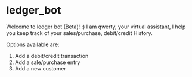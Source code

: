 # ledger_bot
Welcome to ledger bot (Beta)! :) 
I am qwerty, your virtual assistant, I help you keep track of your sales/purchase, debit/credit History. 


Options available are:
1. Add a debit/credit transaction
2. Add a sale/purchase entry
3. Add a new customer
